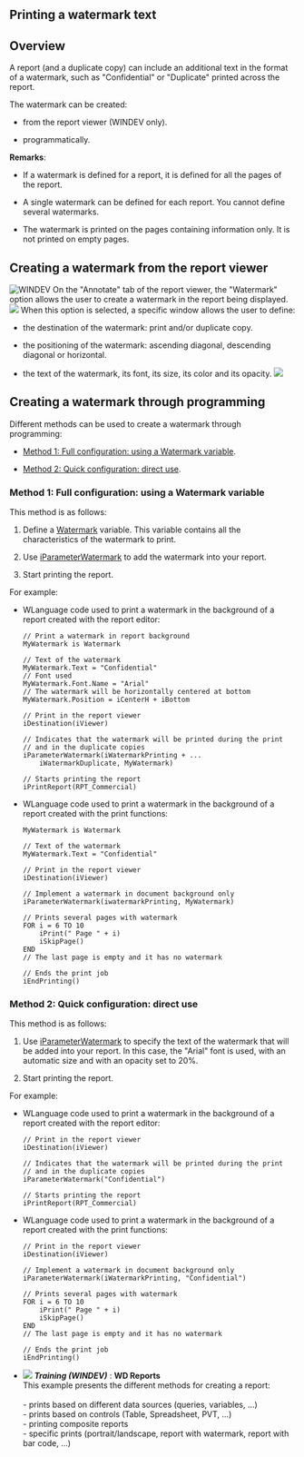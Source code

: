 


## Printing a watermark text
			



<a name="NOTE1"></a>
<a name="NOTE1_1"></a>


## Overview
<a name="overview_ELTTEXTE000155"></a>
A report (and a duplicate copy) can include an additional text in the format of a watermark, such as "Confidential" or "Duplicate" printed across the report. 

The watermark can be created: 

- from the report viewer (WINDEV only).

- programmatically. 




**Remarks**: 

- If a watermark is defined for a report, it is defined for all the pages of the report.  

- A single watermark can be defined for each report. You cannot define several watermarks. 

- The watermark is printed on the pages containing information only. It is not printed on empty pages.




<a name="NOTE2"></a>


## Creating a watermark from the report viewer
<a name="creating_watermark_from_the_report_viewer_ELTTEXTE000179"></a>
<a name="NOTE2_1"></a>
![WINDEV](https://doc.pcsoft.fr/ext/images/us/WD.png) On the "Annotate" tab of the report viewer, the "Watermark" option allows the user to create a watermark in the report being displayed. 
![](https://doc.pcsoft.fr/en-US/images/image.awp?langid=3&name=Volet_Apercu_Annoter.gif&type=thumb)
When this option is selected, a specific window allows the user to define:

- the destination of the watermark: print and/or duplicate copy. 

- the positioning of the watermark: ascending diagonal, descending diagonal or horizontal. 

- the text of the watermark, its font, its size, its color and its opacity. ![](https://doc.pcsoft.fr/en-US/images/image.awp?langid=3&name=Fen_Filigrane.gif)





<a name="NOTE3"></a>


## Creating a watermark through programming
<a name="creating_watermark_through_programming_ELTTEXTE000203"></a>
<a name="NOTE3_1"></a>
Different methods can be used to create a watermark through programming: 

- [Method 1: Full configuration: using a Watermark variable](#NOTE3_2). 

- [Method 2: Quick configuration: direct use](#NOTE3_3).



<a name="NOTE3_2"></a>


### Method 1: Full configuration: using a Watermark variable
<a name="method_1_full_configuration_using_watermark_variable_ELTPARAGRAPHE000063"></a>

This method is as follows: 

1. Define a [Watermark](../WDLang5/1000019922.md) variable. This variable contains all the characteristics of the watermark to print. 

2. Use [iParameterWatermark](../WDLang5/1000019939.md) to add the watermark into your report. 

3. Start printing the report. 




For example: 

- WLanguage code used to print a watermark in the background of a report created with the report editor:
	
	```wl
	// Print a watermark in report background
	MyWatermark is Watermark
	
	// Text of the watermark
	MyWatermark.Text = "Confidential"
	// Font used
	MyWatermark.Font.Name = "Arial"
	// The watermark will be horizontally centered at bottom
	MyWatermark.Position = iCenterH + iBottom
	
	// Print in the report viewer
	iDestination(iViewer)
	
	// Indicates that the watermark will be printed during the print 
	// and in the duplicate copies
	iParameterWatermark(iWatermarkPrinting + ...
		iWatermarkDuplicate, MyWatermark)
	
	// Starts printing the report
	iPrintReport(RPT_Commercial)
	```


- WLanguage code used to print a watermark in the background of a report created with the print functions:
	
	```wl
	MyWatermark is Watermark
	
	// Text of the watermark
	MyWatermark.Text = "Confidential"
	
	// Print in the report viewer
	iDestination(iViewer)
	
	// Implement a watermark in document background only
	iParameterWatermark(iwatermarkPrinting, MyWatermark)
	
	// Prints several pages with watermark
	FOR i = 6 TO 10
		iPrint(" Page " + i)
		iSkipPage()
	END
	// The last page is empty and it has no watermark
	
	// Ends the print job
	iEndPrinting()
	```




<a name="NOTE3_3"></a>


### Method 2: Quick configuration: direct use
<a name="method_2_quick_configuration_direct_use_ELTPARAGRAPHE000089"></a>

This method is as follows: 

1. Use [iParameterWatermark](../WDLang5/1000019939.md) to specify the text of the watermark that will be added into your report. In this case, the "Arial" font is used, with an automatic size and with an opacity set to 20%. 

2. Start printing the report. 




For example: 

- WLanguage code used to print a watermark in the background of a report created with the report editor: 
	
	```wl
	// Print in the report viewer
	iDestination(iViewer)
	
	// Indicates that the watermark will be printed during the print 
	// and in the duplicate copies
	iParameterWatermark("Confidential")
	
	// Starts printing the report
	iPrintReport(RPT_Commercial)
	```


- WLanguage code used to print a watermark in the background of a report created with the print functions:
	
	```wl
	// Print in the report viewer
	iDestination(iViewer)
	
	// Implement a watermark in document background only
	iParameterWatermark(iWatermarkPrinting, "Confidential")
	
	// Prints several pages with watermark
	FOR i = 6 TO 10
		iPrint(" Page " + i)
		iSkipPage()
	END
	// The last page is empty and it has no watermark
	
	// Ends the print job
	iEndPrinting()
	```






- ![](https://doc.pcsoft.fr/en-US/images/image.awp?langid=3&name=WDReports.gif) ***Training (WINDEV)*** : **WD Reports** <br>This example presents the different methods for creating a report:<br><br>- prints based on different data sources (queries, variables, ...)<br>- prints based on controls (Table, Spreadsheet, PVT, ...)<br>- printing composite reports<br>- specific prints (portrait/landscape, report with watermark, report with bar code, ...)


